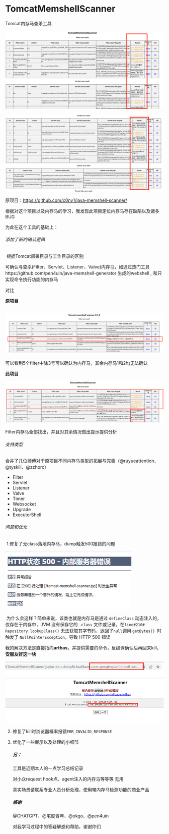 # TomcatMemshellScanner
Tomcat内存马查杀工具

![image-20250616101340301](./img/image-20250614152316728.png)

![image-20250616101420919](./img/image-20250616101420919.png)

原项目：https://github.com/c0ny1/java-memshell-scanner/



根据对这个项目以及内存马的学习，我发现此项目定位内存马存在缺陷以及诸多BUG

为此在这个工具的基础上：



###### 添加了新的确认逻辑

​	根据Tomcat部署目录与工作目录的区别

​	可确认与查杀(Filter、Servlet、Listener、Valve)内存马，如通过热门工具https://github.com/pen4uin/java-memshell-generator 生成的webshell ,
和只实现命令执行功能的内存马

对比

**原项目**

​	 ![image-20250616100805125](./img/image-20250616100719586.png)

可以看到5个filter中除3号可以确认为内存马，其余内存马1和2均无法确认

**此项目**

![image-20250616101156777](./img/image-20250616101156777.png)

Filter内存马全部找出，并且对其余情况做出提示提供分析

###### 支持类型

​	合并了几位师傅对于原项目不同内存马类型的拓展与完善（@ruyueattention、@tyskill、@zzhorc）

- Filter
- Servlet
- Listener
- Valve
- Timer
- Websocket
- Upgrade
- ExecutorShell

###### 问题和优化

​	1.修复了无class落地内存马，dump触发500报错的问题

 ![image-20250616102841475](./img/image-20250616102841475.png)

​		为什么会这样？简单来说，该类也就是内存马是通过 `defineClass` 动态注入的，仅存在于内存中，JVM 没有保存它的 `.class` 文件或记录，在`line#210# Repository.lookupClass()` 无法获取其字节码，返回了`null`调用 `getBytes() `时触发了 `NullPointerException`，导致 HTTP 500 错误

​	我的解决方法是直接指向**arthas**，并提供需要的命令，反编译确认后再回来kill，**安服友好这一块**

  ![image-20250616103402909](./img/image-20250616103402909.png)

 



2. 修复了kill时浏览器概率报错`ERR_INVALID_RESPONSE`

3. 优化了一些展示以及处理的小细节

   

   

   ##### 另：

   工具是近期本人的一点学习总结记录

   对小众request hook点、agent注入的内存马等等等 无用

   真实场景请联系专业人员分析处理，使用带内存马检测功能的商业产品

   

   ##### 感谢

   @CHATGPT、@宅度青年、@okgo、@pen4uin

   对我学习过程中的答疑解惑和帮助，谢谢你们
   
   

